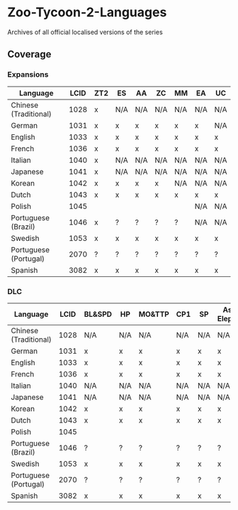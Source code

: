 # Zoo-Tycoon-2-Languages

Archives of all official localised versions of the series

## Coverage

### Expansions

| Language              | LCID | ZT2 | ES | AA | ZC | MM | EA | UC |
|-----------------------|------|-----|----|----|----|----|----|----|
| Chinese (Traditional) | 1028 | x   |N/A |N/A |N/A |N/A |N/A |N/A |
| German                | 1031 | x   | x  | x  | x  | x  | x  |N/A |
| English               | 1033 | x   | x  | x  | x  | x  | x  | x  |
| French                | 1036 | x   | x  | x  | x  | x  | x  | x  |
| Italian               | 1040 | x   |N/A |N/A |N/A |N/A |N/A |N/A |
| Japanese              | 1041 | x   |N/A |N/A |N/A |N/A |N/A |N/A |
| Korean                | 1042 | x   | x  | x  | x  |N/A |N/A |N/A |
| Dutch                 | 1043 | x   | x  | x  | x  | x  | x  | x  |
| Polish                | 1045 |     |    |    |    |    |N/A |N/A |
| Portuguese (Brazil)   | 1046 | x   | ?  | ?  | ?  | ?  |N/A |N/A |
| Swedish               | 1053 | x   | x  | x  | x  | x  | x  | x  |
| Portuguese (Portugal) | 2070 | ?   | ?  | ?  | ?  | ?  | ?  | ?  |
| Spanish               | 3082 | x   | x  | x  | x  | x  | x  | x  |

### DLC

| Language              | LCID | BL&SPD | HP | MO&TTP | CP1 | SP | Asian Elephant | SBP | GFP | Addax | DDP |
|-----------------------|------|--------|----|--------|-----|----|----------------|-----|-----|-------|-----|
| Chinese (Traditional) | 1028 | N/A    |N/A | N/A    |N/A  |N/A | N/A            |N/A  |N/A  |N/A    |N/A  |
| German                | 1031 | x      | x  | x      | x   | x  | x              | x   | x   | ?     | x   |
| English               | 1033 | x      | x  | x      | x   | x  | x              | x   | x   | x     | x   |
| French                | 1036 | x      | x  | x      | x   | x  | x              | x   | x   | x     | x   |
| Italian               | 1040 | N/A    |N/A | N/A    |N/A  |N/A | N/A            |N/A  |N/A  |N/A    |N/A  |
| Japanese              | 1041 | N/A    |N/A | N/A    |N/A  |N/A | N/A            |N/A  |N/A  |N/A    |N/A  |
| Korean                | 1042 | x      | x  | x      | x   | x  | x              | x   | x   | ?     |N/A  |
| Dutch                 | 1043 | x      | x  | x      | x   | x  | x              | x   | x   | x     | x   |
| Polish                | 1045 |        |    |        |     |    |                |     |     | ?     |N/A  |
| Portuguese (Brazil)   | 1046 | ?      | ?  | ?      | ?   | ?  | ?              | ?   | ?   | ?     | ?   |
| Swedish               | 1053 | x      | x  | x      | x   | x  | x              | x   | x   | x     | x   |
| Portuguese (Portugal) | 2070 | ?      | ?  | ?      | ?   | ?  | ?              | ?   | ?   | ?     | ?   |
| Spanish               | 3082 | x      | x  | x      | x   | x  | x              | x   | x   | x     | x   |
